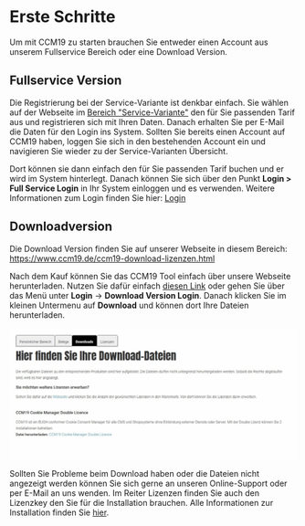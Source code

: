 # Erste Schritte

Um mit CCM19 zu starten brauchen Sie entweder einen Account aus unserem Fullservice Bereich oder eine Download Version.

## Fullservice Version

Die Registrierung bei der Service-Variante ist denkbar einfach. Sie wählen auf der Webseite im [Bereich "Service-Variante"](https://www.ccm19.de/ccm19-service-tarife.html) den für Sie passenden Tarif aus und registrieren sich mit Ihren Daten. Danach erhalten Sie per E-Mail die Daten für den Login ins System. Sollten Sie bereits einen Account auf CCM19 haben, loggen Sie sich in den bestehenden Account ein und navigieren Sie wieder zu der Service-Varianten Übersicht.

Dort können sie dann einfach den für Sie passenden Tarif buchen und er wird im System hinterlegt. Danach können Sie sich über den Punkt **Login > Full Service Login** in Ihr System einloggen und es verwenden. Weitere Informationen zum Login finden Sie hier: [Login](login-und-passwoerter.md)

## Downloadversion

Die Download Version finden Sie auf unserer Webseite in diesem Bereich: https://www.ccm19.de/ccm19-download-lizenzen.html

Nach dem Kauf können Sie das CCM19 Tool einfach über unsere Webseite herunterladen. Nutzen Sie dafür einfach [diesen Link](https://www.ccm19.de/ccm19-login.html) oder gehen Sie über das Menü unter **Login** -> **Download Version Login**. Danach klicken Sie im kleinen Untermenu auf **Download** und können dort Ihre Dateien herunterladen.

![screenshot-2020.09.30-11_13_10-Account _ Download Version Login](../assets/screenshot-2020.09.30-11_13_10-Account%20_%20Download%20Version%20Login.jpg)

Sollten Sie Probleme beim Download haben oder die Dateien nicht angezeigt werden können Sie sich gerne an unseren Online-Support oder per E-Mail an uns wenden. Im Reiter Lizenzen finden Sie auch den Lizenzkey den Sie für die Installation brauchen. Alle Informationen zur Installation finden Sie [hier](https://www.docs.ccm19.de/erste_schritte/installation/).